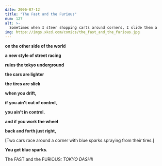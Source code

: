 ```yaml
---
date: 2006-07-12
title: "The Fast and the Furious"
num: 127
alt: >-
  Sometimes when I steer shopping carts around corners, I slide them a little and pretend I'm getting the blue spark boost.
img: https://imgs.xkcd.com/comics/the_fast_and_the_furious.jpg
---
```

**on the other side of the world**

**a new style of street racing**

**rules the tokyo underground**

**the cars are lighter**

**the tires are slick**

**when you drift,**

**if you ain't out of control,**

**you ain't in control.**

**and if you work the wheel**

**back and forth just right,**

[Two cars race around a corner with blue sparks spraying from their tires.]

**You get blue sparks.**

The FAST and the FURIOUS: *TOKYO DASH!!*
